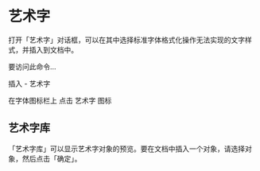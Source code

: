 # 艺术字

打开「艺术字」对话框，可以在其中选择标准字体格式化操作无法实现的文字样式，并插入到文档中。

要访问此命令...

插入 - 艺术字

在字体图标栏上 点击 艺术字 图标

## 艺术字库

「艺术字库」可以显示艺术字对象的预览。要在文档中插入一个对象，请选择对象，然后点击「确定」。
